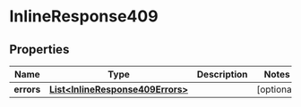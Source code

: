 
# InlineResponse409

## Properties
Name | Type | Description | Notes
------------ | ------------- | ------------- | -------------
**errors** | [**List&lt;InlineResponse409Errors&gt;**](InlineResponse409Errors.md) |  |  [optional]




